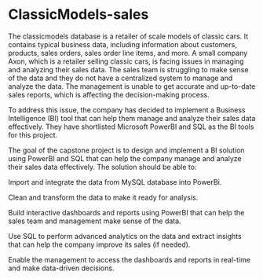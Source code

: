 # ClassicModels-sales
The classicmodels database is a retailer of scale models of classic cars. It contains typical business data, including information about customers, products, sales orders, sales order line items, and more.
A small company Axon, which is a retailer selling classic cars, is facing issues in managing and analyzing their sales data. The sales team is struggling to make sense of the data and they do not have a centralized system to manage and analyze the data. The management is unable to get accurate and up-to-date sales reports, which is affecting the decision-making process.

To address this issue, the company has decided to implement a Business Intelligence (BI) tool that can help them manage and analyze their sales data effectively. They have shortlisted Microsoft PowerBI and SQL as the BI tools for this project.

The goal of the capstone project is to design and implement a BI solution using PowerBI and SQL that can help the company manage and analyze their sales data effectively. The solution should be able to:

Import and integrate the data from MySQL database into PowerBi.

Clean and transform the data to make it ready for analysis.

Build interactive dashboards and reports using PowerBI that can help the sales team and management make sense of the data.

Use SQL to perform advanced analytics on the data and extract insights that can help the company improve its sales (if needed).

Enable the management to access the dashboards and reports in real-time and make data-driven decisions.

